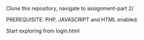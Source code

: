Clone this repository, navigate to assignment-part 2/

PREREQUISITE: PHP, JAVASCRIPT and HTML enabled.

Start exploring from login.html
